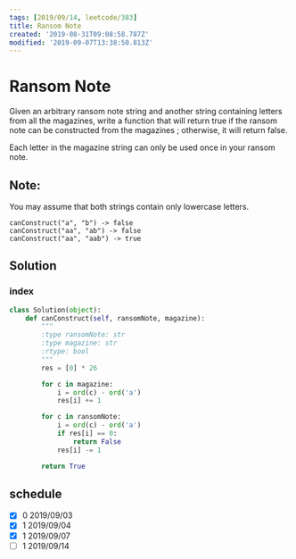 ```yaml
---
tags: [2019/09/14, leetcode/383]
title: Ransom Note
created: '2019-08-31T09:08:58.787Z'
modified: '2019-09-07T13:38:50.813Z'
---
```


# Ransom Note

Given an arbitrary ransom note string and another string containing letters from all the magazines, write a function that will return true if the ransom note can be constructed from the magazines ; otherwise, it will return false.

Each letter in the magazine string can only be used once in your ransom note.

## Note:

You may assume that both strings contain only lowercase letters.

```
canConstruct("a", "b") -> false
canConstruct("aa", "ab") -> false
canConstruct("aa", "aab") -> true
```

## Solution

### index

```python
class Solution(object):
    def canConstruct(self, ransomNote, magazine):
        """
        :type ransomNote: str
        :type magazine: str
        :rtype: bool
        """
        res = [0] * 26

        for c in magazine:
            i = ord(c) - ord('a')
            res[i] += 1

        for c in ransomNote:
            i = ord(c) - ord('a')
            if res[i] == 0:
                return False
            res[i] -= 1

        return True
```

## schedule

* [x] 0 2019/09/03
* [x] 1 2019/09/04
* [x] 1 2019/09/07
* [ ] 1 2019/09/14
